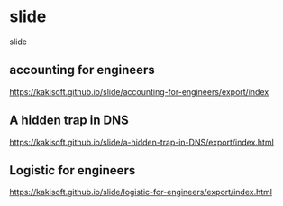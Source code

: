 # slide
slide

## accounting for engineers
<https://kakisoft.github.io/slide/accounting-for-engineers/export/index>


## A hidden trap in DNS
<https://kakisoft.github.io/slide/a-hidden-trap-in-DNS/export/index.html>


## Logistic for engineers
<https://kakisoft.github.io/slide/logistic-for-engineers/export/index.html>



